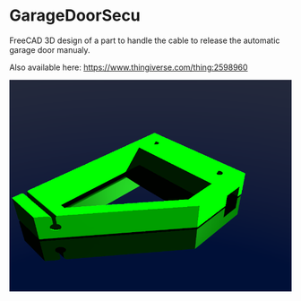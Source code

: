 # GarageDoorSecu

FreeCAD 3D design of a part to handle the cable to release the automatic garage door manualy.

Also available here: https://www.thingiverse.com/thing:2598960

![in](https://github.com/Antony76/GarageDoorSecu/blob/master/GarageDoorSecu.png)
